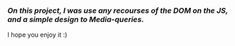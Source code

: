 ### *On this project, I was use any recourses of the DOM on the JS, and a simple design to Media-queries.*
I hope you enjoy it :)
